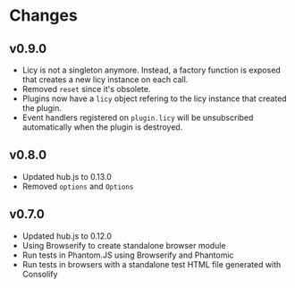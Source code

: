 # Changes

## v0.9.0

- Licy is not a singleton anymore. Instead, a factory function is exposed that
  creates a new licy instance on each call.
- Removed `reset` since it's obsolete.
- Plugins now have a `licy` object refering to the licy instance that created
  the plugin.
- Event handlers registered on `plugin.licy` will be unsubscribed automatically
  when the plugin is destroyed.

## v0.8.0

- Updated hub.js to 0.13.0
- Removed `options` and `Options`

## v0.7.0

- Updated hub.js to 0.12.0
- Using Browserify to create standalone browser module
- Run tests in Phantom.JS using Browserify and Phantomic
- Run tests in browsers with a standalone test HTML file generated with Consolify
